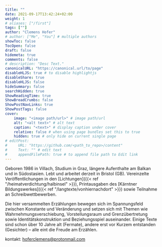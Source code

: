 ```yaml
---
title: ""
date: 2021-09-17T13:42:24+02:00
weight: 1
# aliases: ["/first"]
tags: [""]
author: "Clemens Hofer"
# author: ["Me", "You"] # multiple authors
showToc: false
TocOpen: false
draft: false
hidemeta: true
comments: false
# description: "Desc Text."
canonicalURL: "https://canonical.url/to/page"
disableHLJS: true # to disable highlightjs
disableShare: true
disableHLJS: false
hideSummary: false
searchHidden: true
ShowReadingTime: true
ShowBreadCrumbs: false
ShowPostNavLinks: true
ShowPostTags: false
cover:
    image: "<image path/url>" # image path/url
    alt: "<alt text>" # alt text
    caption: "<text>" # display caption under cover
    relative: false # when using page bundles set this to true
    hidden: true # only hide on current single page
# editPost:
#     URL: "https://github.com/<path_to_repo>/content"
#     Text: "" # edit text
#     appendFilePath: true # to append file path to Edit link
---
```


Geboren 1986 in Villach, Studium in Graz, längere Aufenthalte am Balkan und in Südostasien. Lebt und arbeitet derzeit in Bristol (GB). Vereinzelte Veröffentlichungen in den [Lichtungen]({{< ref "/heimatverdichtung/halbinsel" >}}), Printausgaben des [Kärntner Bildungswerkes]({{< ref "/langtexte/vonhiernachdort" >}}) sowie Teilnahme an Schreibwettbewerben. 

Die hier versammelten Erzählungen bewegen sich im Spannungsfeld zwischen Konstante und Veränderung und setzen sich mit Themen wie Wahrnehmungsverschiebung, Vorstellungsraum und Grenzübertretung sowie Identitätskonstruktion und Beziehungsspiel auseinander. Einige Texte sind schon über 10 Jahre alt (Fermate), andere erst vor Kurzem entstanden (Gesichter) – alle eint die Freude am Erzählen. 

kontakt: hoferclemens@protonmail.com